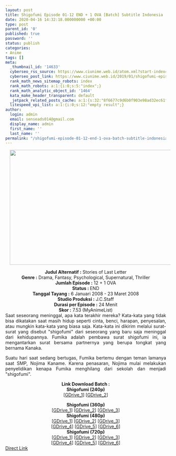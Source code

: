```yaml
---
layout: post
title: Shigofumi Episode 01-12 END + 1 OVA [Batch] Subtitle Indonesia
date: 2020-04-16 14:32:18.000000000 +00:00
type: post
parent_id: '0'
published: true
password: ''
status: publish
categories:
- Anime
tags: []
meta:
  _thumbnail_id: '14633'
  cyberseo_rss_source: https://www.ciunime.web.id/atom.xml?start-index=601&max-results=150
  cyberseo_post_link: https://www.ciunime.web.id/2019/01/shigofumi-episode-01-12-end-1-ova-batch.html
  rank_math_news_sitemap_robots: index
  rank_math_robots: a:1:{i:0;s:5:"index";}
  rank_math_analytic_object_id: '1464'
  kata_make_header_transparent: default
  _jetpack_related_posts_cache: a:1:{s:32:"8f6677c9d6b0f903e98ad32ec61f8deb";a:2:{s:7:"expires";i:1651507113;s:7:"payload";a:0:{}}}
  litespeed_vpi_list: a:1:{i:0;s:12:"empty result";}
author:
  login: admin
  email: senseads014@gmail.com
  display_name: admin
  first_name: ''
  last_name: ''
permalink: "/shigofumi-episode-01-12-end-1-ova-batch-subtitle-indonesia/"
---
```

<div class="separator" style="clear: both; text-align: center;"><a href="https://3.bp.blogspot.com/-IzlZLI9lCh4/XD36_zBiyoI/AAAAAAAAHeI/EitsdZ6VuEw7IrfG2oa2oDU9Yym2-wiQgCLcBGAs/s1600/Shigofumi.jpg" imageanchor="1" style="margin-left: 1em; margin-right: 1em;"><img border="0" data-original-height="720" data-original-width="1280" height="360" src="{{ site.baseurl }}/assets/2020/04/Shigofumi.jpg" width="640" /></a></div>
<p>
<div style="text-align: center;"><b>Judul Alternatif :</b> <b></b>Stories of Last Letter</div>
<div style="text-align: center;"><b><b>Genre :</b></b> Drama, Fantasy, Psychological, Supernatural, Thriller</div>
<div style="text-align: center;"><b>Jumlah Episode :</b> 12 + 1 OVA<br /><b>Status :&nbsp;</b>END<br /><b>Tanggal Tayang :</b> 6 Januari 2008 - 23 Maret 2008<br /><b>Studio Produksi :</b> <b></b>J.C.Staff<br /><b>Durasi per Episode :</b>&nbsp;24 Menit</div>
<div style="text-align: center;"><b>Skor :</b> 7.53 (MyAnimeList)</div>
<div style="text-align: center;"></div>
<div style="text-align: justify;">Saat seseorang meninggal, apa kata terakhir mereka? Kata-kata yang tidak bisa dikatakan saat masih hidup seperti cinta, benci, harapan, penyesalan, atau mungkin kata-kata yang biasa saja. Kata-kata ini dikirim melalui surat-surat yang disebut "shigofumi" dari seseorang yang baru saja meninggal dari kehidupannya. Fumika adalah pembawa surat shigofumi ini, ia mengantarkan surat bersama partnernya yang berupa tongkat yang bernama Kanaka.</p>
<p>Suatu hari saat sedang bertugas, Fumika bertemu dengan teman lamanya saat SMP, Nojima Kaname. Karena penasaran, Nojima mulai melakukan penyelidikan kenapa Fumika menghilang dari sekolah dan menjadi "shigofumi".</p></div>
<div style="text-align: justify;"></div>
<div style="text-align: justify;"></div>
<div style="text-align: center;"><b>Link Download Batch :</b></div>
<div style="text-align: center;">
<div style="text-align: center;"><b>Shigofumi (240p)</b></div>
<div style="text-align: center;">[<a href="https://drive.google.com/uc?id=1YkOloZdAhyt4VVCAYYKVcYOqMmZ0tURu" target="_blank" rel="noopener">GDrive_1</a>] [<a href="https://drive.google.com/uc?id=1iFYV3PUFQRHn3DEObAILDfZL5t7cAOJ7" target="_blank" rel="noopener">GDrive_2</a>]</p>
</div>
</div>
<div style="text-align: center;"><b>Shigofumi (360p)</b></div>
<div style="text-align: center;">[<a href="https://drive.google.com/uc?id=1QLX-oYqJLuKfHHK7PkhUHzyj2Q6a9jgb" target="_blank" rel="noopener">GDrive_1</a>] [<a href="https://drive.google.com/uc?id=1qh-A70MhWSfj-9CdDHrxfkDzBg220DKT" target="_blank" rel="noopener">GDrive_2</a>] [<a href="https://drive.google.com/uc?id=1okViPO7b_uefYA-XLRYhxlGNfsO-LU3Y" target="_blank" rel="noopener">GDrive_3</a>]</div>
<div style="text-align: center;"></div>
<div style="text-align: center;"><b>Shigofumi (480p)</b><br />[<a href="https://drive.google.com/uc?id=1MhjMIu_L7iKz4pmiXkxloYQb_mqNi-g2" target="_blank" rel="noopener">GDrive_1</a>] [<a href="https://drive.google.com/uc?id=1fXV8SsNvW8SfqBIiBPjKMS3b7QCbbMet" target="_blank" rel="noopener">GDrive_2</a>] [<a href="https://drive.google.com/uc?export=download&amp;id=0BwOo_FZIIqKAWVRYbkxrbVF1RlE" target="_blank" rel="noopener">GDrive_3</a>]<br />[<a href="https://drive.google.com/uc?id=1_rEznDQ8_3Ou4DIKjd6hIcV8SpvS5cw1" target="_blank" rel="noopener">GDrive_4</a>] [<a href="https://drive.google.com/uc?id=14FfBBQv1o8NQCKwLNfMWdtcrAaLV8Fjn" target="_blank" rel="noopener">GDrive_5</a>] [<a href="https://drive.google.com/uc?id=1SNeBXzT1cJeUsPKBuv8VCE52oMmO1-NK" target="_blank" rel="noopener">GDrive_6</a>]</div>
<div style="text-align: center;"><b>Shigofumi (720p)</b><br />[<a href="https://drive.google.com/uc?id=1GTLr3OJaTS0fshI2pdKfMz0amWRXy0X7" target="_blank" rel="noopener">GDrive_1</a>] [<a href="https://drive.google.com/uc?id=137Jt0jkUf5ODRhVgJEMi0zGedpcUdlWY" target="_blank" rel="noopener">GDrive_2</a>] [<a href="https://drive.google.com/uc?id=1cyHHKTrQzoz0Qcddz3yXyY4RA3CtDWqy" target="_blank" rel="noopener">GDrive_3</a>]<br />[<a href="https://drive.google.com/uc?id=1LZbVGrt80JIwNC6PJHWYm27Zegc6Wrux" target="_blank" rel="noopener">GDrive_4</a>] [<a href="https://drive.google.com/uc?id=1QoTC8pyJ_uLtajUM-Aqy8YryQGRkbrc3" target="_blank" rel="noopener">GDrive_5</a>] [<a href="https://drive.google.com/uc?id=1BhZ-tOFYnBg7JuZsiDj2maR1ElNbOm2W" target="_blank" rel="noopener">GDrive_6</a>]</div>
<link rel="stylesheet" href="https://cdnjs.cloudflare.com/ajax/libs/font-awesome/4.7.0/css/font-awesome.min.css" />
<div class="divbtn"> <a href="https://handymansurrender.com/fihup8buzv?key=94550f7ce39444073321dde3b8782f97" class="btn"><i class="fa fa-download"></i> Direct Link</a> </div>
